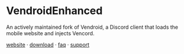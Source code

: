 # VendroidEnhanced

An actively maintained fork of Vendroid, a Discord client that loads the mobile website and injects Vencord.

[website](https://vendroid.nin0.dev) · [download](https://vendroid.nin0.dev/download) · [faq](https://vendroid.nin0.dev/faq) · [support](https://discord.gg/qtmpcF56Yf)
